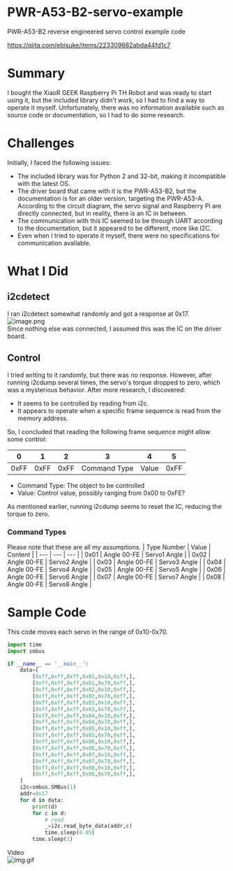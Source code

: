 # PWR-A53-B2-servo-example
PWR-A53-B2 reverse engineered servo control example code

https://qiita.com/ebisuke/items/223309882abda44fd1c7

# Summary
I bought the XiaoR GEEK Raspberry Pi TH Robot and was ready to start using it, but the included library didn't work, so I had to find a way to operate it myself. Unfortunately, there was no information available such as source code or documentation, so I had to do some research.

# Challenges
Initially, I faced the following issues:
- The included library was for Python 2 and 32-bit, making it incompatible with the latest OS.
- The driver board that came with it is the PWR-A53-B2, but the documentation is for an older version, targeting the PWR-A53-A. According to the circuit diagram, the servo signal and Raspberry Pi are directly connected, but in reality, there is an IC in between.
- The communication with this IC seemed to be through UART according to the documentation, but it appeared to be different, more like I2C.
- Even when I tried to operate it myself, there were no specifications for communication available.

# What I Did
## i2cdetect
I ran i2cdetect somewhat randomly and got a response at 0x17.
![image.png](https://qiita-image-store.s3.ap-northeast-1.amazonaws.com/0/549340/c758b771-1f2a-1e30-4d04-db31ce2433fd.png)  
Since nothing else was connected, I assumed this was the IC on the driver board.

## Control
I tried writing to it randomly, but there was no response. However, after running i2cdump several times, the servo's torque dropped to zero, which was a mysterious behavior. After more research, I discovered:
- It seems to be controlled by reading from i2c.
- It appears to operate when a specific frame sequence is read from the memory address.

So, I concluded that reading the following frame sequence might allow some control:

| 0 | 1 | 2 | 3 | 4 | 5 |
| --- | --- | --- | --- | --- | ---
| 0xFF | 0xFF | 0xFF | Command Type | Value | 0xFF |
- Command Type: The object to be controlled
- Value: Control value, possibly ranging from 0x00 to 0xFE?

As mentioned earlier, running i2cdump seems to reset the IC, reducing the torque to zero.

### Command Types
Please note that these are all my assumptions.
| Type Number | Value | Content |
| --- | --- | --- |
| 0x01 | Angle 00-FE | Servo1 Angle |
| 0x02 | Angle 00-FE | Servo2 Angle |
| 0x03 | Angle 00-FE | Servo3 Angle |
| 0x04 | Angle 00-FE | Servo4 Angle |
| 0x05 | Angle 00-FE | Servo5 Angle |
| 0x06 | Angle 00-FE | Servo6 Angle |
| 0x07 | Angle 00-FE | Servo7 Angle |
| 0x08 | Angle 00-FE | Servo8 Angle |

# Sample Code
This code moves each servo in the range of 0x10-0x70.

```python
import time
import smbus

if __name__ == '__main__':
    data=[
        [0xff,0xff,0xff,0x01,0x10,0xff,],
        [0xff,0xff,0xff,0x01,0x70,0xff,],
        [0xff,0xff,0xff,0x02,0x10,0xff,],
        [0xff,0xff,0xff,0x02,0x70,0xff,],
        [0xff,0xff,0xff,0x03,0x10,0xff,],
        [0xff,0xff,0xff,0x03,0x70,0xff,], 
        [0xff,0xff,0xff,0x04,0x10,0xff,],
        [0xff,0xff,0xff,0x04,0x70,0xff,],
        [0xff,0xff,0xff,0x05,0x10,0xff,],
        [0xff,0xff,0xff,0x05,0x70,0xff,],
        [0xff,0xff,0xff,0x06,0x10,0xff,],
        [0xff,0xff,0xff,0x06,0x70,0xff,],
        [0xff,0xff,0xff,0x07,0x10,0xff,],
        [0xff,0xff,0xff,0x07,0x70,0xff,],
        [0xff,0xff,0xff,0x08,0x10,0xff,],
        [0xff,0xff,0xff,0x08,0x70,0xff,],
    ]
    i2c=smbus.SMBus(1)
    addr=0x17
    for d in data:
        print(d)
        for c in d:
            # read
            _=i2c.read_byte_data(addr,c)
            time.sleep(0.05)
        time.sleep(1)

```
Video  
![img.gif](https://qiita-image-store.s3.ap-northeast-1.amazonaws.com/0/549340/f538eec0-0d0d-a3a2-97f5-3810e26f307e.gif)